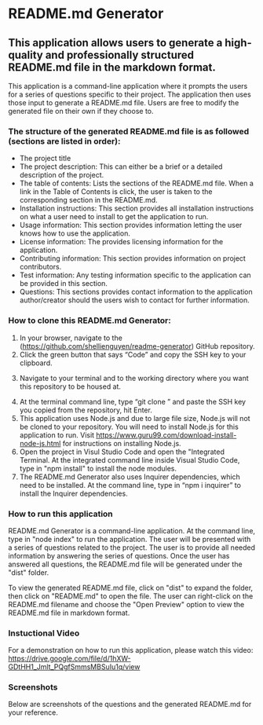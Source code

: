 # README.md Generator

## This application allows users to generate a high-quality and professionally structured README.md file in the markdown format.
This application is a command-line application where it prompts the users for a series of questions specific to their project.
The application then uses those input to generate a README.md file.  Users are free to modify the generated file on their own if they choose to.

### The structure of the generated README.md file is as followed (sections are listed in order):

* The project title
* The project description: This can either be a brief or a detailed description of the project.
* The table of contents: Lists the sections of the README.md file. When a link in the Table of Contents is click, the user is taken to the corresponding section in the README.md.
* Installation instructions: This section provides all installation instructions on what a user need to install to get the application to run.
* Usage information: This section provides information letting the user knows how to use the application.
* License information: The provides licensing information for the application.
* Contributing information: This section provides information on project contributors.
* Test information: Any testing information specific to the application can be provided in this section.
* Questions: This sections provides contact information to the application author/creator should the users wish to contact for further information.

### How to clone this README.md Generator:

1. In your browser, navigate to the (https://github.com/shellienguyen/readme-generator) GitHub repository.
2. Click the green button that says “Code” and copy the SSH key to your clipboard.
3) Navigate to your terminal  and to the working directory where you want this repository to be housed at.
4. At the terminal command line, type “git clone ” and paste the SSH key you copied from the repository, hit Enter.
5. This application uses Node.js and due to large file size, Node.js will not be cloned to your repository.
You will need to install Node.js for this application to run.  Visit https://www.guru99.com/download-install-node-js.html
for instructions on installing Node.js.
6. Open the project in Visul Studio Code and open the "Integrated Terminal.  At the integrated command line inside Visual Studio
Code, type in "npm install" to install the node modules.
7. The README.md Generator also uses Inquirer dependencies, which need to be installed.  At the command line, type in “npm i inquirer” to
install the Inquirer dependencies.

### How to run this application

README.md Generator is a command-line application. At the command line, type in "node index" to run the application.  The user will be presented
with a series of questions related to the project.  The user is to provide all needed information by answering the series of questions.  Once
the user has answered all questions, the README.md file will be generated under the "dist" folder.

To view the generated README.md file, click on "dist" to expand the folder, then click on "README.md" to open the file.  The user can right-click on the
README.md filename  and choose the "Open Preview" option to view the README.md file in markdown format.

### Instuctional Video

For a demonstration on how to run this application, please watch this video: https://drive.google.com/file/d/1hXW-GDtHH1_Jmlt_PQgfSmmsMBSuIu1q/view

### Screenshots

Below are screenshots of the questions and the generated README.md for your reference.
